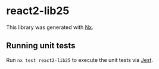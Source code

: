 # react2-lib25

This library was generated with [Nx](https://nx.dev).

## Running unit tests

Run `nx test react2-lib25` to execute the unit tests via [Jest](https://jestjs.io).
